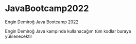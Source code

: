# JavaBootcamp2022
Engin Demiroğ Java Bootcamp 2022

Engin Demiroğ Java kampında kullanacağım tüm kodlar buraya yüklenecektir
